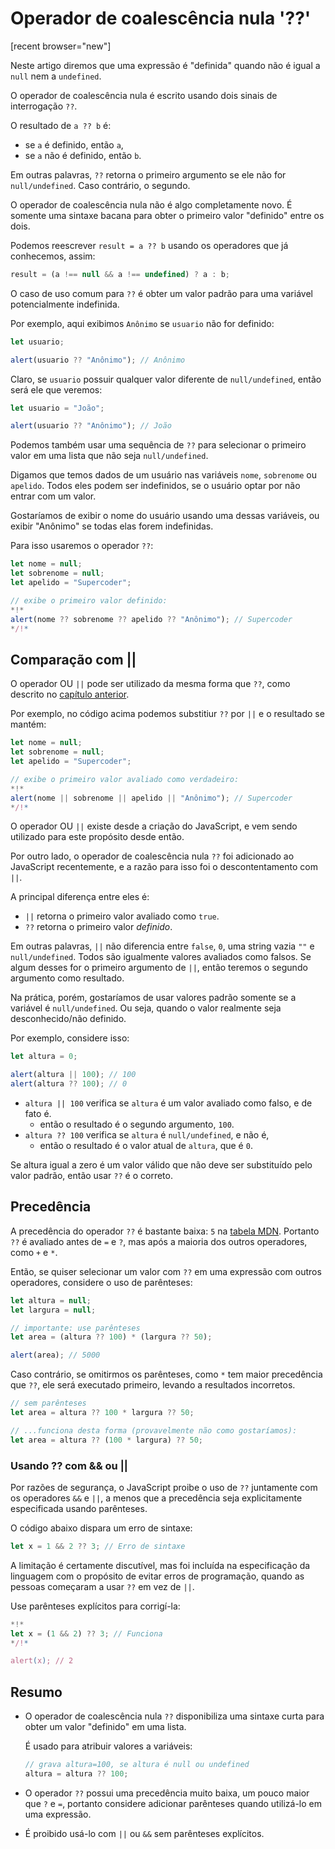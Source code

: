 # Operador de coalescência nula '??'

[recent browser="new"]

Neste artigo diremos que uma expressão é "definida" quando não é igual a `null` nem a `undefined`.

O operador de coalescência nula é escrito usando dois sinais de interrogação `??`.

O resultado de `a ?? b` é:
- se `a` é definido, então `a`,
- se `a` não é definido, então `b`.


Em outras palavras, `??` retorna o primeiro argumento se ele não for `null/undefined`. Caso contrário, o segundo.

O operador de coalescência nula não é algo completamente novo. É somente uma sintaxe bacana para obter o primeiro valor "definido" entre os dois.

Podemos reescrever `result = a ?? b` usando os operadores que já conhecemos, assim:

```js
result = (a !== null && a !== undefined) ? a : b;
```

O caso de uso comum para `??` é obter um valor padrão para uma variável potencialmente indefinida.

Por exemplo, aqui exibimos `Anônimo` se `usuario` não for definido:

```js run
let usuario;

alert(usuario ?? "Anônimo"); // Anônimo
```

Claro, se `usuario` possuir qualquer valor diferente de `null/undefined`, então será ele que veremos:

```js run
let usuario = "João";

alert(usuario ?? "Anônimo"); // João
```

Podemos também usar uma sequência de `??` para selecionar o primeiro valor em uma lista que não seja `null/undefined`.


 

Digamos que temos dados de um usuário nas variáveis `nome`, `sobrenome` ou `apelido`. Todos eles podem ser indefinidos, se o usuário optar por não entrar com um valor.

Gostaríamos de exibir o nome do usuário usando uma dessas variáveis, ou exibir "Anônimo" se todas elas forem indefinidas.

Para isso usaremos o operador `??`:

```js run
let nome = null;
let sobrenome = null;
let apelido = "Supercoder";

// exibe o primeiro valor definido:
*!*
alert(nome ?? sobrenome ?? apelido ?? "Anônimo"); // Supercoder
*/!*
```

## Comparação com ||

O operador OU `||` pode ser utilizado da mesma forma que `??`, como descrito no [capítulo anterior](info:logical-operators#or-finds-the-first-truthy-value).

Por exemplo, no código acima podemos substitiur `??` por `||` e o resultado se mantém:

```js run
let nome = null;
let sobrenome = null;
let apelido = "Supercoder";

// exibe o primeiro valor avaliado como verdadeiro:
*!*
alert(nome || sobrenome || apelido || "Anônimo"); // Supercoder
*/!*
```

O operador OU `||` existe desde a criação do JavaScript, e vem sendo utilizado para este propósito desde então.

Por outro lado, o operador de coalescência nula `??` foi adicionado ao JavaScript recentemente, e a razão para isso foi o descontentamento com `||`.

A principal diferença entre eles é:
- `||` retorna o primeiro valor avaliado como `true`.
- `??` retorna o primeiro valor _definido_.

Em outras palavras, `||` não diferencia entre `false`, `0`, uma string vazia `""` e `null/undefined`. Todos são igualmente valores avaliados como falsos. Se algum desses for o primeiro argumento de `||`, então teremos o segundo argumento como resultado.

Na prática, porém, gostaríamos de usar valores padrão somente se a variável é `null/undefined`. Ou seja, quando o valor realmente seja desconhecido/não definido.

Por exemplo, considere isso:

```js run
let altura = 0;

alert(altura || 100); // 100
alert(altura ?? 100); // 0
```

- `altura || 100` verifica  se `altura` é um valor avaliado como falso, e de fato é.
    - então o resultado é o segundo argumento, `100`.
- `altura ?? 100` verifica  se `altura` é `null/undefined`, e não é,
    - então o resultado é o valor atual de `altura`, que é `0`.

Se altura igual a zero é um valor válido que não deve ser substituído pelo valor padrão, então usar `??` é o correto.

## Precedência

A precedência do operador `??` é bastante baixa: `5` na [tabela MDN](https://developer.mozilla.org/pt-BR/docs/Web/JavaScript/Reference/Operators/Operator_Precedence#Table). Portanto `??` é avaliado antes de `=` e `?`, mas após a maioria dos outros operadores, como `+` e `*`.

Então, se quiser selecionar um valor com `??` em uma expressão com outros operadores, considere o uso de parênteses:

```js run
let altura = null;
let largura = null;

// importante: use parênteses
let area = (altura ?? 100) * (largura ?? 50);

alert(area); // 5000
```

Caso contrário, se omitirmos os parênteses, como `*` tem maior precedência que `??`, ele será executado primeiro, levando a resultados incorretos.

```js
// sem parênteses
let area = altura ?? 100 * largura ?? 50;

// ...funciona desta forma (provavelmente não como gostaríamos):
let area = altura ?? (100 * largura) ?? 50;
```

### Usando ?? com && ou ||

Por razões de segurança, o JavaScript proibe o uso de `??` juntamente com os operadores `&&` e `||`, a menos que a precedência seja explicitamente especificada usando parênteses.

O código abaixo dispara um erro de sintaxe:

```js run
let x = 1 && 2 ?? 3; // Erro de sintaxe
```

A limitação é certamente discutível, mas foi incluída na especificação da linguagem com o propósito de evitar erros de programação, quando as pessoas começaram a usar `??` em vez de `||`.

Use parênteses explícitos para corrigí-la:

```js run
*!*
let x = (1 && 2) ?? 3; // Funciona
*/!*

alert(x); // 2
```

## Resumo

- O operador de coalescência nula `??` disponibiliza uma sintaxe curta para obter um valor "definido" em uma lista.

    É usado para atribuir valores a variáveis:

    ```js
    // grava altura=100, se altura é null ou undefined
    altura = altura ?? 100;
    ```

- O operador `??` possui uma precedência muito baixa, um pouco maior que `?` e `=`, portanto considere adicionar parênteses quando utilizá-lo em uma expressão.
- É proibido usá-lo com `||` ou `&&` sem parênteses explícitos.
